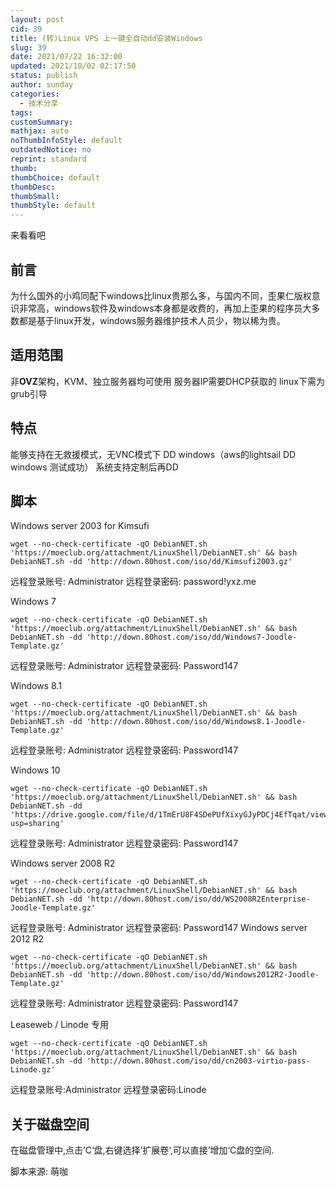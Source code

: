 ```yaml
---
layout: post
cid: 39
title: (转)Linux VPS 上一键全自动dd安装Windows
slug: 39
date: 2021/07/22 16:32:00
updated: 2021/10/02 02:17:50
status: publish
author: sunday
categories: 
  - 技术分享
tags: 
customSummary: 
mathjax: auto
noThumbInfoStyle: default
outdatedNotice: no
reprint: standard
thumb: 
thumbChoice: default
thumbDesc: 
thumbSmall: 
thumbStyle: default
---
```


来看看吧 <!--more--> 


## 前言
为什么国外的小鸡同配下windows比linux贵那么多，与国内不同，歪果仁版权意识非常高，windows软件及windows本身都是收费的，再加上歪果的程序员大多数都是基于linux开发，windows服务器维护技术人员少，物以稀为贵。

<h2>适用范围</h2>

非**OVZ**架构，KVM、独立服务器均可使用
服务器IP需要DHCP获取的
linux下需为grub引导

## 特点
能够支持在无救援模式，无VNC模式下 DD windows（aws的lightsail DD windows 测试成功）
系统支持定制后再DD

## 脚本

Windows server 2003 for Kimsufi

    wget --no-check-certificate -qO DebianNET.sh 'https://moeclub.org/attachment/LinuxShell/DebianNET.sh' && bash DebianNET.sh -dd 'http://down.80host.com/iso/dd/Kimsufi2003.gz'

远程登录账号: Administrator
远程登录密码: password!yxz.me

Windows 7

    wget --no-check-certificate -qO DebianNET.sh 'https://moeclub.org/attachment/LinuxShell/DebianNET.sh' && bash DebianNET.sh -dd 'http://down.80host.com/iso/dd/Windows7-Joodle-Template.gz'

远程登录账号: Administrator
远程登录密码: Password147

Windows 8.1

    wget --no-check-certificate -qO DebianNET.sh 'https://moeclub.org/attachment/LinuxShell/DebianNET.sh' && bash DebianNET.sh -dd 'http://down.80host.com/iso/dd/Windows8.1-Joodle-Template.gz'

远程登录账号: Administrator
远程登录密码: Password147

Windows 10

    wget --no-check-certificate -qO DebianNET.sh 'https://moeclub.org/attachment/LinuxShell/DebianNET.sh' && bash DebianNET.sh -dd 'https://drive.google.com/file/d/1TmErU8F4SDePUfXixyGJyPDCj4EfTqat/view?usp=sharing'

远程登录账号: Administrator
远程登录密码: Password147

Windows server 2008 R2

    wget --no-check-certificate -qO DebianNET.sh 'https://moeclub.org/attachment/LinuxShell/DebianNET.sh' && bash DebianNET.sh -dd 'http://down.80host.com/iso/dd/WS2008R2Enterprise-Joodle-Template.gz'

远程登录账号: Administrator
远程登录密码: Password147
Windows server 2012 R2

    wget --no-check-certificate -qO DebianNET.sh 'https://moeclub.org/attachment/LinuxShell/DebianNET.sh' && bash DebianNET.sh -dd 'http://down.80host.com/iso/dd/Windows2012R2-Joodle-Template.gz'

远程登录账号: Administrator
远程登录密码: Password147

Leaseweb / Linode 专用

    wget --no-check-certificate -qO DebianNET.sh 'https://moeclub.org/attachment/LinuxShell/DebianNET.sh' && bash DebianNET.sh -dd 'http://down.80host.com/iso/dd/cn2003-virtio-pass-Linode.gz'

远程登录账号:Administrator
远程登录密码:Linode

## 关于磁盘空间
在磁盘管理中,点击’C‘盘,右键选择’扩展卷‘,可以直接’增加‘C盘的空间.

脚本来源: 萌咖